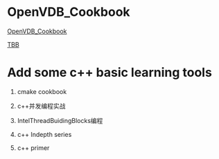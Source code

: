 # OpenVDB_Cookbook

[OpenVDB_Cookbook](https://www.openvdb.org/documentation/doxygen/codeExamples.html#sPopulatingGrids)

[TBB](https://www.intel.com/content/www/us/en/develop/documentation/oneapi-programming-guide/top/api-based-programming/intel-oneapi-threading-building-blocks-onetbb.html)


# Add some c++ basic learning tools

1. cmake cookbook

2. c++并发编程实战

3. IntelThreadBuidingBlocks编程

4. c++ Indepth series

5. c++ primer 


